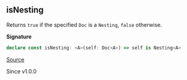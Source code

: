 ## isNesting

Returns `true` if the specified `Doc` is a `Nesting`, `false` otherwise.

**Signature**

```ts
declare const isNesting: <A>(self: Doc<A>) => self is Nesting<A>
```

[Source](https://github.com/Effect-TS/effect/tree/main/packages/printer/src/Doc.ts#L414)

Since v1.0.0